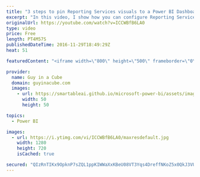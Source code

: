 ```yaml
---
title: "3 steps to pin Reporting Services visuals to a Power BI Dashboard"
excerpt: "In this video, I show how you can configure Reporting Services to integrate with Power BI and then pin visualizations from a paginated report to a Power BI dashboard.   There are three main steps you have to do to get this to work.  LET'S CONNECT!  Guy in a Cube -- https://guyinacube.com -- http://twitter.com/guyinacube"
originalUrl: https://youtube.com/watch?v=ICCWBfB6LA0
type: video
price: Free
length: PT4M57S
publishedDateTime: 2016-11-29T18:49:29Z
heat: 51

featuredContent: "<iframe width=\"800\" height=\"500\" frameborder=\"0\" src=\"https://www.youtube.com/embed/ICCWBfB6LA0\" allow=\"accelerometer; autoplay; encrypted-media; gyroscope; picture-in-picture\" allowfullscreen></iframe>"

provider:
  name: Guy in a Cube
  domain: guyinacube.com
  images:
    - url: https://smartableai.github.io/microsoft-power-bi/assets/images/organizations/guyinacube.com-50x50.jpg
      width: 50
      height: 50

topics:
  - Power BI

images:
  - url: https://i.ytimg.com/vi/ICCWBfB6LA0/maxresdefault.jpg
    width: 1280
    height: 720
    isCached: true

secured: "QIzRnTIKx9OpknP7sZQL1ppKIWWaXxKBeU08VT3Yqs4DreffNKoZ5x0QkJ3VUuD/OpF4i1LRHaMqjZ+8+pBCGzThewA0EX5gNbSs/ljJZ+coIy6BcTh5ZkF4RFjUiHZMU05FbvU2d3KBb6M6c0GOPBNt3P6OyUL07Xo3ysTZ1NPXnkjAwIo/mnEilw78QKnzWQ+2KQyJ1xD1Sl4nJclDjKbDOu/e2NPUiiO1s6mtjEsG7pVUGxcB0C2JmVsMv62MJg22K8Kugh17zgWGms1f4lKom5dDw7fpSv/znUn59k4+1caW08sqPmL4fgGXBfH71fyRZvisPTBbfl/KDK1/aUOKpJMJfNt7wMZEe38PbE2TcqbbHe3WM9XFpzLWZyjf3FqLQsfWBscjpbQIyKT9TD4TK4Krs5mBANO7EZc7zCw=;S4HlVnt1MrMaMRwVo84gCw=="
---
```


